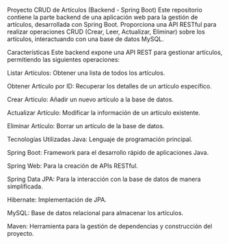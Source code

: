  Proyecto CRUD de Artículos (Backend - Spring Boot)
Este repositorio contiene la parte backend de una aplicación web para la gestión de artículos, desarrollada con Spring Boot.
Proporciona una API RESTful para realizar operaciones CRUD (Crear, Leer, Actualizar, Eliminar) sobre los artículos, interactuando con una base de datos MySQL.

Características
Este backend expone una API REST para gestionar artículos, permitiendo las siguientes operaciones:

Listar Artículos: Obtener una lista de todos los artículos.

Obtener Artículo por ID: Recuperar los detalles de un artículo específico.

Crear Artículo: Añadir un nuevo artículo a la base de datos.

Actualizar Artículo: Modificar la información de un artículo existente.

Eliminar Artículo: Borrar un artículo de la base de datos.

Tecnologías Utilizadas
Java: Lenguaje de programación principal.

Spring Boot: Framework para el desarrollo rápido de aplicaciones Java.

Spring Web: Para la creación de APIs RESTful.

Spring Data JPA: Para la interacción con la base de datos de manera simplificada.

Hibernate: Implementación de JPA.

MySQL: Base de datos relacional para almacenar los artículos.

Maven: Herramienta para la gestión de dependencias y construcción del proyecto.
